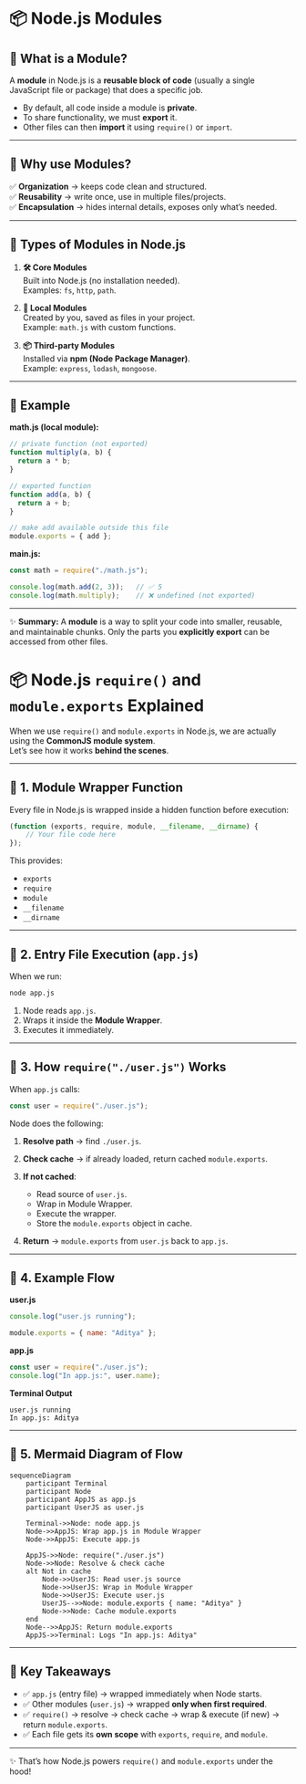 
# 📦 Node.js Modules

## 🔹 What is a Module?
A **module** in Node.js is a **reusable block of code** (usually a single JavaScript file or package) that does a specific job.  

- By default, all code inside a module is **private**.  
- To share functionality, we must **export** it.  
- Other files can then **import** it using `require()` or `import`.  

---

## 🔹 Why use Modules?
✅ **Organization** → keeps code clean and structured.  
✅ **Reusability** → write once, use in multiple files/projects.  
✅ **Encapsulation** → hides internal details, exposes only what’s needed.  

---

## 🔹 Types of Modules in Node.js

1. **🛠️ Core Modules**  
   Built into Node.js (no installation needed).  
   Examples: `fs`, `http`, `path`.  

2. **📂 Local Modules**  
   Created by you, saved as files in your project.  
   Example: `math.js` with custom functions.  

3. **📦 Third-party Modules**  
   Installed via **npm (Node Package Manager)**.  
   Example: `express`, `lodash`, `mongoose`.  

---

## 🔹 Example

**math.js (local module):**
```js
// private function (not exported)
function multiply(a, b) {
  return a * b;
}

// exported function
function add(a, b) {
  return a + b;
}

// make add available outside this file
module.exports = { add };
````

**main.js:**

```js
const math = require("./math.js");

console.log(math.add(2, 3));   // ✅ 5
console.log(math.multiply);    // ❌ undefined (not exported)
```

---

✨ **Summary:**
A **module** is a way to split your code into smaller, reusable, and maintainable chunks.
Only the parts you **explicitly export** can be accessed from other files.





# 📦 Node.js `require()` and `module.exports` Explained

When we use `require()` and `module.exports` in Node.js, we are actually using the **CommonJS module system**.  
Let’s see how it works **behind the scenes**.

---

## 🚀 1. Module Wrapper Function
Every file in Node.js is wrapped inside a hidden function before execution:

```js
(function (exports, require, module, __filename, __dirname) {
    // Your file code here
});
````

This provides:

* `exports`
* `require`
* `module`
* `__filename`
* `__dirname`

---

## 📂 2. Entry File Execution (`app.js`)

When we run:

```bash
node app.js
```

1. Node reads `app.js`.
2. Wraps it inside the **Module Wrapper**.
3. Executes it immediately.

---

## 🔄 3. How `require("./user.js")` Works

When `app.js` calls:

```js
const user = require("./user.js");
```

Node does the following:

1. **Resolve path** → find `./user.js`.
2. **Check cache** → if already loaded, return cached `module.exports`.
3. **If not cached**:

   * Read source of `user.js`.
   * Wrap in Module Wrapper.
   * Execute the wrapper.
   * Store the `module.exports` object in cache.
4. **Return** → `module.exports` from `user.js` back to `app.js`.

---

## 🧩 4. Example Flow

**user.js**

```js
console.log("user.js running");

module.exports = { name: "Aditya" };
```

**app.js**

```js
const user = require("./user.js");
console.log("In app.js:", user.name);
```

**Terminal Output**

```
user.js running
In app.js: Aditya
```

---

## 🎯 5. Mermaid Diagram of Flow

```mermaid
sequenceDiagram
    participant Terminal
    participant Node
    participant AppJS as app.js
    participant UserJS as user.js

    Terminal->>Node: node app.js
    Node->>AppJS: Wrap app.js in Module Wrapper
    Node->>AppJS: Execute app.js

    AppJS->>Node: require("./user.js")
    Node->>Node: Resolve & check cache
    alt Not in cache
        Node->>UserJS: Read user.js source
        Node->>UserJS: Wrap in Module Wrapper
        Node->>UserJS: Execute user.js
        UserJS-->>Node: module.exports { name: "Aditya" }
        Node->>Node: Cache module.exports
    end
    Node-->>AppJS: Return module.exports
    AppJS->>Terminal: Logs "In app.js: Aditya"
```

---

## 📝 Key Takeaways

* ✅ `app.js` (entry file) → wrapped immediately when Node starts.
* ✅ Other modules (`user.js`) → wrapped **only when first required**.
* ✅ `require()` → resolve → check cache → wrap & execute (if new) → return `module.exports`.
* ✅ Each file gets its **own scope** with `exports`, `require`, and `module`.

---

✨ That’s how Node.js powers `require()` and `module.exports` under the hood!


